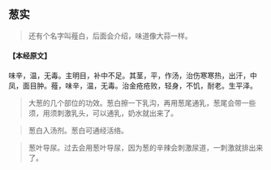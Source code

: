 ## 葱实

> 还有个名字叫薤白，后面会介绍，味道像大蒜一样。

#### 【本经原文】
味辛，温，无毒。主明目，补中不足。其茎，平，作汤，治伤寒寒热，出汗，中凤，面目肿。薤，味辛，温，无毒。治金疮疮败，轻身，不饥，耐老。生平泽。

> 大葱的几个部位的功效。葱白擦一下乳沟，再用葱尾通乳，葱尾会带一些须，用须刺激乳头，可以通乳，奶水就出来了。

> 葱白入汤剂。葱白可通经活络。

> 葱叶导尿。过去会用葱叶导尿，因为葱的辛辣会刺激尿道，一刺激就排出来了。